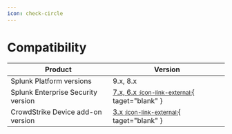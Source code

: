 ```yaml
---
icon: check-circle
---
```


# Compatibility

Product | Version
--------- | -------
Splunk Platform versions | 9.x, 8.x
Splunk Enterprise Security version | [7.x, 6.x <small>:icon-link-external:</small>](https://splunkbase.splunk.com/app/263){ taget="blank" }
CrowdStrike Device add-on version | [3.x <small>:icon-link-external:</small>](https://splunkbase.splunk.com/app/5570){ taget="blank" }